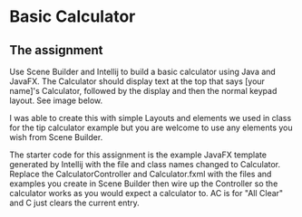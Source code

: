 # Basic Calculator

## The assignment

Use Scene Builder and Intellij to build a basic calculator using Java and JavaFX.  The Calculator should display text at the top that says [your name]'s Calculator, followed by the display and then the normal keypad layout.  See image below.

I was able to create this with simple Layouts and elements we used in class for the tip calculator example but you are welcome to use any elements you wish from Scene Builder.

The starter code for this assignment is the example JavaFX template generated by Intellij with the file and class names changed to Calculator.  Replace the CalculatorController and Calculator.fxml with the files and examples you create in Scene Builder then wire up the Controller so the calculator works as you would expect a calculator to.  AC is for "All Clear" and C just clears the current entry.


